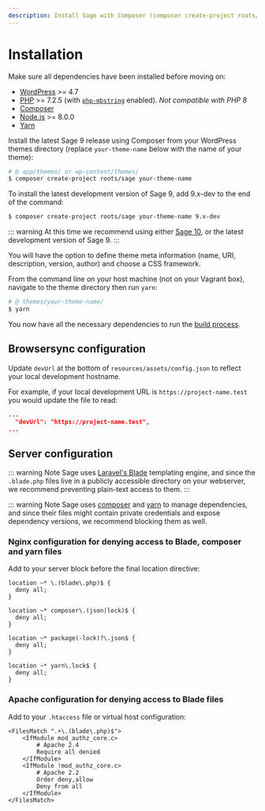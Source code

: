 ```yaml
---
description: Install Sage with Composer (composer create-project roots/sage), which allows you to define theme meta information and choose your front-end framework.
---
```


# Installation

Make sure all dependencies have been installed before moving on:

- [WordPress](https://wordpress.org/) >= 4.7
- [PHP](http://php.net/manual/en/install.php) >= 7.2.5 (with [`php-mbstring`](http://php.net/manual/en/book.mbstring.php) enabled). *Not compatible with PHP 8*
- [Composer](https://getcomposer.org/download/)
- [Node.js](http://nodejs.org/) >= 8.0.0
- [Yarn](https://yarnpkg.com/en/docs/install)

Install the latest Sage 9 release using Composer from your WordPress themes directory (replace `your-theme-name` below with the name of your theme):

```bash
# @ app/themes/ or wp-content/themes/
$ composer create-project roots/sage your-theme-name
```

To install the latest development version of Sage 9, add 9.x-dev to the end of the command:

```bash
$ composer create-project roots/sage your-theme-name 9.x-dev
```

::: warning
At this time we recommend using either [Sage 10](../10.x/installation.md), or the latest development version of Sage 9.
:::

You will have the option to define theme meta information (name, URI, description, version, author) and choose a CSS framework.

From the command line on your host machine (not on your Vagrant box), navigate to the theme directory then run `yarn`:

```bash
# @ themes/your-theme-name/
$ yarn
```

You now have all the necessary dependencies to run the [build process](compiling-assets.md#available-build-commands).

## Browsersync configuration

Update `devUrl` at the bottom of `resources/assets/config.json` to reflect your local development hostname.

For example, if your local development URL is `https://project-name.test` you would update the file to read:

```json
...
  "devUrl": "https://project-name.test",
...
```

## Server configuration

::: warning Note
Sage uses [Laravel's Blade](blade-templates.md) templating engine, and since the `.blade.php` files live in a publicly accessible directory on your webserver, we recommend preventing plain-text access to them.
:::

::: warning Note
Sage uses [composer](https://getcomposer.org/) and [yarn](https://yarnpkg.com) to manage dependencies, and since their files might contain private credentials and expose dependency versions, we recommend blocking them as well.

### Nginx configuration for denying access to Blade, composer and yarn files

Add to your server block before the final location directive:

```
location ~* \.(blade\.php)$ {
  deny all;
}

location ~* composer\.(json|lock)$ {
  deny all;
}

location ~* package(-lock)?\.json$ {
  deny all;
}

location ~* yarn\.lock$ {
  deny all;
}
```

### Apache configuration for denying access to Blade files

Add to your `.htaccess` file or virtual host configuration:

```
<FilesMatch ".+\.(blade\.php)$">
    <IfModule mod_authz_core.c>
        # Apache 2.4
        Require all denied
    </IfModule>
    <IfModule !mod_authz_core.c>
        # Apache 2.2
        Order deny,allow
        Deny from all
    </IfModule>
</FilesMatch>
```
